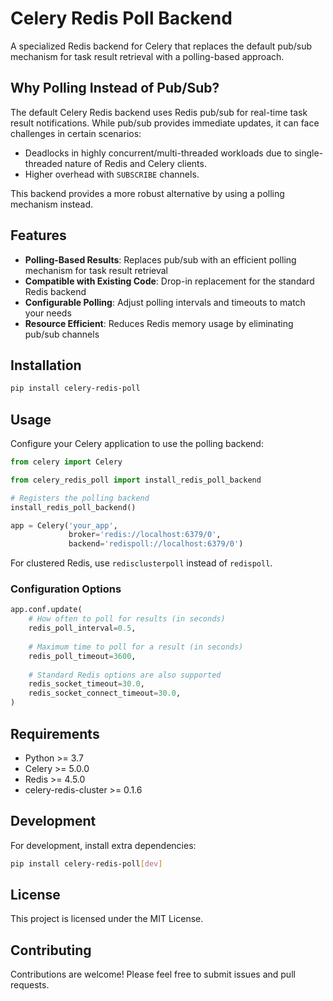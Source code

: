 # Celery Redis Poll Backend

A specialized Redis backend for Celery that replaces the default pub/sub mechanism for task result retrieval with a polling-based approach.

## Why Polling Instead of Pub/Sub?

The default Celery Redis backend uses Redis pub/sub for real-time task result notifications. While pub/sub provides immediate updates, it can face challenges in certain scenarios:

- Deadlocks in highly concurrent/multi-threaded workloads due to single-threaded nature of Redis and Celery clients.
- Higher overhead with `SUBSCRIBE` channels.

This backend provides a more robust alternative by using a polling mechanism instead.

## Features

- **Polling-Based Results**: Replaces pub/sub with an efficient polling mechanism for task result retrieval
- **Compatible with Existing Code**: Drop-in replacement for the standard Redis backend
- **Configurable Polling**: Adjust polling intervals and timeouts to match your needs
- **Resource Efficient**: Reduces Redis memory usage by eliminating pub/sub channels

## Installation

```bash
pip install celery-redis-poll
```

## Usage

Configure your Celery application to use the polling backend:

```python
from celery import Celery

from celery_redis_poll import install_redis_poll_backend

# Registers the polling backend
install_redis_poll_backend()

app = Celery('your_app',
             broker='redis://localhost:6379/0',
             backend='redispoll://localhost:6379/0')
```

For clustered Redis, use `redisclusterpoll` instead of `redispoll`.


### Configuration Options

```python
app.conf.update(
    # How often to poll for results (in seconds)
    redis_poll_interval=0.5,
    
    # Maximum time to poll for a result (in seconds)
    redis_poll_timeout=3600,
    
    # Standard Redis options are also supported
    redis_socket_timeout=30.0,
    redis_socket_connect_timeout=30.0,
)
```

## Requirements

- Python >= 3.7
- Celery >= 5.0.0
- Redis >= 4.5.0
- celery-redis-cluster >= 0.1.6

## Development

For development, install extra dependencies:

```bash
pip install celery-redis-poll[dev]
```

## License

This project is licensed under the MIT License.

## Contributing

Contributions are welcome! Please feel free to submit issues and pull requests.
